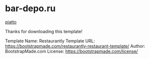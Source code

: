 # bar-depo.ru
[piatto](https://github.com/dasmer/piatto)

Thanks for downloading this template!

Template Name: Restaurantly
Template URL: https://bootstrapmade.com/restaurantly-restaurant-template/
Author: BootstrapMade.com
License: https://bootstrapmade.com/license/
